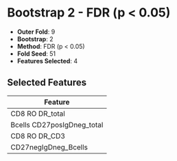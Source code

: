 # Bootstrap 2 - FDR (p < 0.05)

- **Outer Fold**: 9
- **Bootstrap**: 2
- **Method**: FDR (p < 0.05)
- **Fold Seed**: 51
- **Features Selected**: 4

## Selected Features

| Feature |
|---------|
| CD8 RO DR_total |
| Bcells CD27posIgDneg_total |
| CD8 RO DR_CD3 |
| CD27negIgDneg_Bcells |
